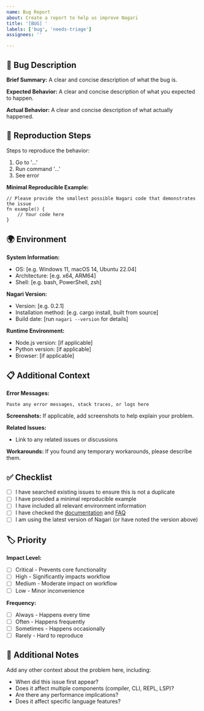 ```yaml
---
name: Bug Report
about: Create a report to help us improve Nagari
title: '[BUG] '
labels: ['bug', 'needs-triage']
assignees: ''

---
```


## 🐛 Bug Description

**Brief Summary:**
A clear and concise description of what the bug is.

**Expected Behavior:**
A clear and concise description of what you expected to happen.

**Actual Behavior:**
A clear and concise description of what actually happened.

## 🔄 Reproduction Steps

Steps to reproduce the behavior:

1. Go to '...'
2. Run command '...'
3. See error

**Minimal Reproducible Example:**

```nagari
// Please provide the smallest possible Nagari code that demonstrates the issue
fn example() {
    // Your code here
}
```

## 🌍 Environment

**System Information:**

- OS: [e.g. Windows 11, macOS 14, Ubuntu 22.04]
- Architecture: [e.g. x64, ARM64]
- Shell: [e.g. bash, PowerShell, zsh]

**Nagari Version:**

- Version: [e.g. 0.2.1]
- Installation method: [e.g. cargo install, built from source]
- Build date: [run `nagari --version` for details]

**Runtime Environment:**

- Node.js version: [if applicable]
- Python version: [if applicable]
- Browser: [if applicable]

## 📋 Additional Context

**Error Messages:**

```
Paste any error messages, stack traces, or logs here
```

**Screenshots:**
If applicable, add screenshots to help explain your problem.

**Related Issues:**

- Link to any related issues or discussions

**Workarounds:**
If you found any temporary workarounds, please describe them.

## ✅ Checklist

- [ ] I have searched existing issues to ensure this is not a duplicate
- [ ] I have provided a minimal reproducible example
- [ ] I have included all relevant environment information
- [ ] I have checked the [documentation](../docs/) and [FAQ](../docs/faq.md)
- [ ] I am using the latest version of Nagari (or have noted the version above)

## 🏷️ Priority

**Impact Level:**

- [ ] Critical - Prevents core functionality
- [ ] High - Significantly impacts workflow
- [ ] Medium - Moderate impact on workflow
- [ ] Low - Minor inconvenience

**Frequency:**

- [ ] Always - Happens every time
- [ ] Often - Happens frequently
- [ ] Sometimes - Happens occasionally
- [ ] Rarely - Hard to reproduce

## 📝 Additional Notes

Add any other context about the problem here, including:

- When did this issue first appear?
- Does it affect multiple components (compiler, CLI, REPL, LSP)?
- Are there any performance implications?
- Does it affect specific language features?
